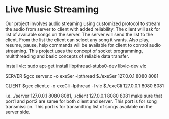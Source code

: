 # Live Music Streaming
  
Our project involves audio streaming using customized protocol to stream the audio from server to client with added reliability.
The client will ask for list of available songs on the server. The server will send the list to the client. From the list the client can select any song it wants. Also play, resume, pause, help commands will be available for client to control audio streaming.
This project uses the concept of socket programming, multithreading and basic concepts of reliable data transfer.

Install vlc:
  sudo apt-get install libpthread-stubs0-dev libvlc-dev vlc


SERVER
$gcc server.c -o exeSer -lpthread
$./exeSer 127.0.0.1 8080 8081


CLIENT
$gcc client.c -o exeCli -lpthread -l vlc
$./exeCli 127.0.0.1 8080 8081

i.e. ./server 127.0.0.1 8080 8081, ./client 127.0.0.1 8080 8081 make sure that port1 and port2 are same for both client and server.
<port-no-1> This port is for song transmission.
<port-no-2> This port is for transmitting list of songs available on the server side.
